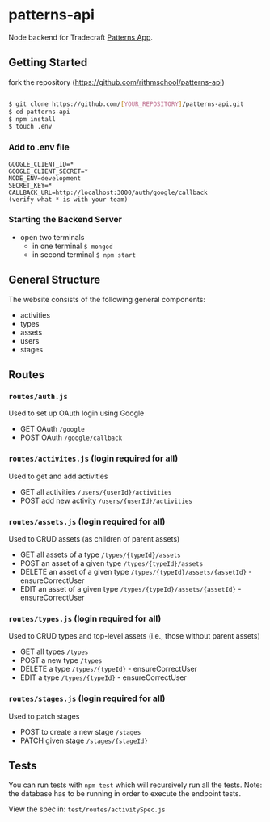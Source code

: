 # patterns-api
Node backend for Tradecraft [Patterns App](https://github.com/rithmschool/patterns-client).

## Getting Started

fork the repository (https://github.com/rithmschool/patterns-api)

```bash

$ git clone https://github.com/[YOUR_REPOSITORY]/patterns-api.git
$ cd patterns-api
$ npm install
$ touch .env

```

### Add to .env file
```
GOOGLE_CLIENT_ID=* 
GOOGLE_CLIENT_SECRET=*
NODE_ENV=development
SECRET_KEY=*
CALLBACK_URL=http://localhost:3000/auth/google/callback
(verify what * is with your team)
```

### Starting the Backend Server
- open two terminals
	- in one terminal
		`$ mongod`
	- in second terminal
		`$ npm start`

## General Structure

The website consists of the following general components:

* activities
* types
* assets
* users
* stages

## Routes

### `routes/auth.js`
Used to set up OAuth login using Google

* GET OAuth `/google`
* POST OAuth `/google/callback`

### `routes/activites.js` (login required for all)
Used to get and add activities

* GET all activities `/users/{userId}/activities` 
* POST add new activity `/users/{userId}/activities`

### `routes/assets.js` (login required for all)
Used to CRUD assets (as children of parent assets)

* GET all assets of a type `/types/{typeId}/assets`
* POST an asset of a given type `/types/{typeId}/assets`
* DELETE an asset of a given type `/types/{typeId}/assets/{assetId}` - ensureCorrectUser
* EDIT an asset of a given type `/types/{typeId}/assets/{assetId}` - ensureCorrectUser

### `routes/types.js` (login required for all)
Used to CRUD types and top-level assets (i.e., those without parent assets) 

* GET all types `/types`
* POST a new type `/types`
* DELETE a type `/types/{typeId}` - ensureCorrectUser
* EDIT a type `/types/{typeId}` - ensureCorrectUser

### `routes/stages.js` (login required for all)
Used to patch stages

* POST to create a new stage `/stages`
* PATCH given stage `/stages/{stageId}`

## Tests

You can run tests with `npm test` which will recursively run all the tests. Note: the database has to be running in order to execute the endpoint tests.

View the spec in: `test/routes/activitySpec.js`
 
